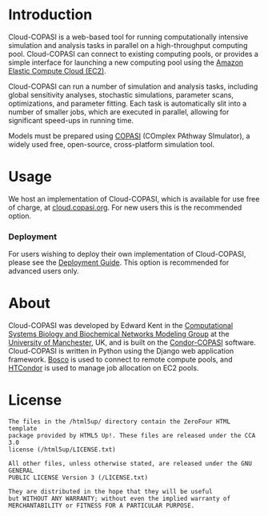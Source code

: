 # Introduction


Cloud-COPASI is a web-based tool for running computationally intensive simulation and analysis tasks in parallel on a high-throughput computing pool. Cloud-COPASI can connect to existing computing pools, or provides a simple interface for launching a new computing pool using the [Amazon Elastic Compute Cloud (EC2)](http://aws.amazon.com).

Cloud-COPASI can run a number of simulation and analysis tasks, including global sensitivity analyses, stochastic simulations, parameter scans, optimizations, and parameter fitting. Each task is automatically slit into a number of smaller jobs, which are executed in parallel, allowing for significant speed-ups in running time.

Models must be prepared using [COPASI](http://www.copasi.org) (COmplex PAthway SImulator), a widely used free, open-source, cross-platform simulation tool.

# Usage
We host an implementation of Cloud-COPASI, which is available for use free of charge, at [cloud.copasi.org](http://cloud.copasi.org). For new users this is the recommended option.

### Deployment
For users wishing to deploy their own implementation of Cloud-COPASI, please see the [Deployment Guide](https://github.com/copasi/cloud-copasi/wiki/Deployment). This option is recommended for advanced users only.

# About
Cloud-COPASI was developed by Edward Kent in the [Computational Systems Biology and Biochemical Networks Modeling Group](http://www.comp-sys-bio.org) at the [University of Manchester](http://www.manchester.ac.uk), UK, and is built on the [Condor-COPASI](https://github.com/copasi/condor-copasi) software. Cloud-COPASI is written in Python using the Django web application framework. [Bosco](http://bosco.opensciencegrid.org/) is used to connect to remote compute pools, and [HTCondor](http://research.cs.wisc.edu/htcondor/) is used to manage job allocation on EC2 pools.

# License
    The files in the /html5up/ directory contain the ZeroFour HTML template
    package provided by HTML5 Up!. These files are released under the CCA 3.0
    license (/html5up/LICENSE.txt)
    
    All other files, unless otherwise stated, are released under the GNU GENERAL
    PUBLIC LICENSE Version 3 (/LICENSE.txt)
    
    They are distributed in the hope that they will be useful
    but WITHOUT ANY WARRANTY; without even the implied warranty of
    MERCHANTABILITY or FITNESS FOR A PARTICULAR PURPOSE.  

